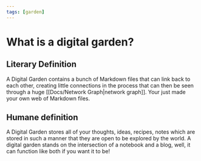```yaml
---
tags: [garden]
---
```


# What is a digital garden?

## Literary Definition

A Digital Garden contains a bunch of Markdown files that can link back to each
other, creating little connections in the process that can then be seen through
a huge [[Docs/Network Graph|network graph]]. Your just made your own web of
Markdown files.

## Humane definition

A Digital Garden stores all of your thoughts, ideas, recipes, notes which are
stored in such a manner that they are open to be explored by the world. A
digital garden stands on the intersection of a notebook and a blog, well, it
can function like both if you want it to be!
